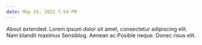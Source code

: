 ```yaml
---
date: May 25, 2022 7:54 PM
---
```

About extended. Lorem ipsum dolor sit amet, consectetur adipiscing elit. Nam blandit maximus Sensiblog. Aenean ac Posible neque. Donec risus elit.